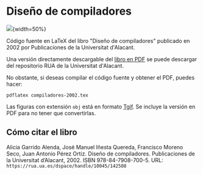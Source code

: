 # Diseño de compiladores

![](portada.jpg){width=50%}

Código fuente en LaTeX del libro "Diseño de compiladores" publicado en 2002 por Publicaciones de la Universitat d'Alacant.

Una versión directamente descargable del [libro en PDF](https://rua.ua.es/dspace/handle/10045/142508) se puede descargar del repositorio RUA de la Universitat d'Alacant. 

No obstante, si deseas compilar el código fuente y obtener el PDF, puedes hacer:

`pdflatex compiladores-2002.tex`

Las figuras con extensión `obj` está en formato [Tgif](https://bourbon.usc.edu/tgif/). Se incluye la versión en PDF para no tener que convertirlas.

## Cómo citar el libro

Alicia Garrido Alenda, José Manuel Iñesta Quereda, Francisco Moreno Seco,
Juan Antonio Pérez Ortiz. Diseño de compiladores. Publicaciones de la Universitat d’Alacant,
2002. ISBN 978-84-7908-700-5. URL: `https://rua.ua.es/dspace/handle/10045/142508`
